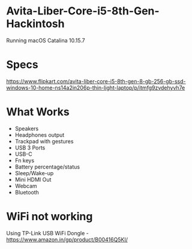 # Avita-Liber-Core-i5-8th-Gen-Hackintosh

Running macOS Catalina 10.15.7

# Specs
https://www.flipkart.com/avita-liber-core-i5-8th-gen-8-gb-256-gb-ssd-windows-10-home-ns14a2in206p-thin-light-laptop/p/itmfg9zvdehyvh7e

# What Works

- Speakers
- Headphones output
- Trackpad with gestures
- USB 3 Ports
- USB-C
- Fn keys
- Battery percentage/status
- Sleep/Wake-up
- Mini HDMI Out
- Webcam
- Bluetooth

# WiFi not working

Using TP-Link USB WiFi Dongle - https://www.amazon.in/gp/product/B00416Q5KI/
